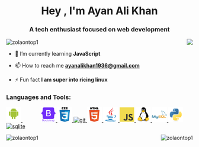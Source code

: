<h1 align="center">Hey , I'm Ayan Ali Khan</h1>
<h3 align="center">A tech enthusiast focused on web development</h3>
<img align="right" height="250" src="https://media1.giphy.com/media/v1.Y2lkPTc5MGI3NjExM283N3p4ZjlhNnVibjdsbmFmem0wdjJnbmVkM2Z5cXF2Ym0wajFyZiZlcD12MV9pbnRlcm5hbF9naWZfYnlfaWQmY3Q9Zw/QDjpIL6oNCVZ4qzGs7/giphy.webp">  

<p align="left"> <img src="https://komarev.com/ghpvc/?username=zolaontop1&label=Profile%20views&color=0e75b6&style=flat" alt="zolaontop1" /> </p>

- 🌱 I’m currently learning **JavaScript**

- 📫 How to reach me **ayanalikhan1936@gmail.com**

- ⚡ Fun fact **I am super into ricing linux**

<h3 align="left">Languages and Tools:</h3>

<p align="left"> <a href="https://developer.android.com" target="_blank" rel="noreferrer" style=" padding-right: 50px;"> <img src="https://raw.githubusercontent.com/devicons/devicon/master/icons/android/android-original-wordmark.svg" alt="android" width="40" height="40"/> </a> <a href="https://getbootstrap.com" target="_blank" rel="noreferrer"> <img src="https://raw.githubusercontent.com/devicons/devicon/master/icons/bootstrap/bootstrap-plain-wordmark.svg" alt="bootstrap" width="40" height="40"/> </a> <a href="https://www.w3schools.com/css/" target="_blank" rel="noreferrer"> <img src="https://raw.githubusercontent.com/devicons/devicon/master/icons/css3/css3-original-wordmark.svg" alt="css3" width="40" height="40"/> </a> <a href="https://git-scm.com/" target="_blank" rel="noreferrer"> <img src="https://www.vectorlogo.zone/logos/git-scm/git-scm-icon.svg" alt="git" width="40" height="40"/> </a> <a href="https://www.w3.org/html/" target="_blank" rel="noreferrer"> <img src="https://raw.githubusercontent.com/devicons/devicon/master/icons/html5/html5-original-wordmark.svg" alt="html5" width="40" height="40"/> </a> <a href="https://www.java.com" target="_blank" rel="noreferrer"> <img src="https://raw.githubusercontent.com/devicons/devicon/master/icons/java/java-original.svg" alt="java" width="40" height="40"/> </a> <a href="https://developer.mozilla.org/en-US/docs/Web/JavaScript" target="_blank" rel="noreferrer"> <img src="https://raw.githubusercontent.com/devicons/devicon/master/icons/javascript/javascript-original.svg" alt="javascript" width="40" height="40"/> </a> <a href="https://www.linux.org/" target="_blank" rel="noreferrer"> <img src="https://raw.githubusercontent.com/devicons/devicon/master/icons/linux/linux-original.svg" alt="linux" width="40" height="40"/> </a> <a href="https://www.mysql.com/" target="_blank" rel="noreferrer"> <img src="https://raw.githubusercontent.com/devicons/devicon/master/icons/mysql/mysql-original-wordmark.svg" alt="mysql" width="40" height="40"/> </a> <a href="https://www.python.org" target="_blank" rel="noreferrer"> <img src="https://raw.githubusercontent.com/devicons/devicon/master/icons/python/python-original.svg" alt="python" width="40" height="40"/> </a> <a href="https://www.sqlite.org/" target="_blank" rel="noreferrer"> <img src="https://www.vectorlogo.zone/logos/sqlite/sqlite-icon.svg" alt="sqlite" width="40" height="40"/> </a> </p>

<p><img align="left" src="https://github-readme-stats.vercel.app/api/top-langs?username=zolaontop1&show_icons=true&locale=en&layout=compact" alt="zolaontop1" /></p>

<p><img align="right" src="https://github-readme-streak-stats.herokuapp.com/?user=zolaontop1&" alt="zolaontop1" /></p>
